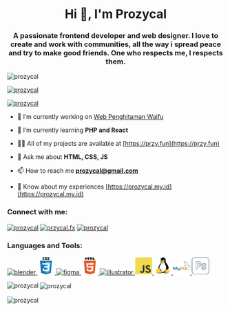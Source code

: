 <h1 align="center">Hi 👋, I'm Prozycal</h1>
<h3 align="center">A passionate frontend developer and web designer. I love to create and work with communities, all the way i spread peace and try to make good friends. One who respects me, I respects them.</h3>

<p align="left"> <img src="https://komarev.com/ghpvc/?username=prozycal&label=Profile%20views&color=0e75b6&style=flat" alt="prozycal" /> </p>

<p align="left"> <a href="https://github.com/ryo-ma/github-profile-trophy"><img src="https://github-profile-trophy.vercel.app/?username=prozycal" alt="prozycal" /></a> </p>

<p align="left"> <a href="https://twitter.com/prozycal" target="blank"><img src="https://img.shields.io/twitter/follow/prozycal?logo=twitter&style=for-the-badge" alt="prozycal" /></a> </p>

- 🔭 I’m currently working on [Web Penghitaman Waifu](https://github.com/Prozycal/Web-Penghitaman-Waifu)

- 🌱 I’m currently learning **PHP and React**

- 👨‍💻 All of my projects are available at [https://przy.fun](https://przy.fun)

- 💬 Ask me about **HTML, CSS, JS**

- 📫 How to reach me **prozycal@gmail.com**

- 📄 Know about my experiences [https://prozycal.my.id](https://prozycal.my.id)

<h3 align="left">Connect with me:</h3>
<p align="left">
<a href="https://twitter.com/prozycal" target="blank"><img align="center" src="https://raw.githubusercontent.com/rahuldkjain/github-profile-readme-generator/master/src/images/icons/Social/twitter.svg" alt="prozycal" height="30" width="40" /></a>
<a href="https://instagram.com/przycal.fx" target="blank"><img align="center" src="https://raw.githubusercontent.com/rahuldkjain/github-profile-readme-generator/master/src/images/icons/Social/instagram.svg" alt="przycal.fx" height="30" width="40" /></a>
<a href="https://www.youtube.com/c/prozycal" target="blank"><img align="center" src="https://raw.githubusercontent.com/rahuldkjain/github-profile-readme-generator/master/src/images/icons/Social/youtube.svg" alt="prozycal" height="30" width="40" /></a>
</p>

<h3 align="left">Languages and Tools:</h3>
<p align="left"> <a href="https://www.blender.org/" target="_blank" rel="noreferrer"> <img src="https://download.blender.org/branding/community/blender_community_badge_white.svg" alt="blender" width="40" height="40"/> </a> <a href="https://www.w3schools.com/css/" target="_blank" rel="noreferrer"> <img src="https://raw.githubusercontent.com/devicons/devicon/master/icons/css3/css3-original-wordmark.svg" alt="css3" width="40" height="40"/> </a> <a href="https://www.figma.com/" target="_blank" rel="noreferrer"> <img src="https://www.vectorlogo.zone/logos/figma/figma-icon.svg" alt="figma" width="40" height="40"/> </a> <a href="https://www.w3.org/html/" target="_blank" rel="noreferrer"> <img src="https://raw.githubusercontent.com/devicons/devicon/master/icons/html5/html5-original-wordmark.svg" alt="html5" width="40" height="40"/> </a> <a href="https://www.adobe.com/in/products/illustrator.html" target="_blank" rel="noreferrer"> <img src="https://www.vectorlogo.zone/logos/adobe_illustrator/adobe_illustrator-icon.svg" alt="illustrator" width="40" height="40"/> </a> <a href="https://developer.mozilla.org/en-US/docs/Web/JavaScript" target="_blank" rel="noreferrer"> <img src="https://raw.githubusercontent.com/devicons/devicon/master/icons/javascript/javascript-original.svg" alt="javascript" width="40" height="40"/> </a> <a href="https://www.linux.org/" target="_blank" rel="noreferrer"> <img src="https://raw.githubusercontent.com/devicons/devicon/master/icons/linux/linux-original.svg" alt="linux" width="40" height="40"/> </a> <a href="https://www.mysql.com/" target="_blank" rel="noreferrer"> <img src="https://raw.githubusercontent.com/devicons/devicon/master/icons/mysql/mysql-original-wordmark.svg" alt="mysql" width="40" height="40"/> </a> <a href="https://www.photoshop.com/en" target="_blank" rel="noreferrer"> <img src="https://raw.githubusercontent.com/devicons/devicon/master/icons/photoshop/photoshop-line.svg" alt="photoshop" width="40" height="40"/> </a> </p>

<p><img align="left" src="https://github-readme-stats.vercel.app/api/top-langs?username=prozycal&show_icons=true&locale=en&layout=compact" alt="prozycal" /></p>

<p>&nbsp;<img align="center" src="https://github-readme-stats.vercel.app/api?username=prozycal&show_icons=true&locale=en" alt="prozycal" /></p>

<p><img align="center" src="https://github-readme-streak-stats.herokuapp.com/?user=prozycal&" alt="prozycal" /></p>
